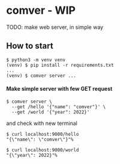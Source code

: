 # comver - WIP

TODO: make web server, in simple way

## How to start
```
$ python3 -m venv venv
(venv) $ pip install -r requirements.txt
...
(venv) $ comver server ...
```

#### Make simple server with few GET request
```
$ comver server \
  --get /hello '{"name": "comver"}' \
  --get /world '{"year": 2022}'
```

and check with new terminal
```
$ curl localhost:9000/hello
"{\"name\": \"comver\"}"%

$ curl localhost:9000/world
"{\"year\": 2022}"%
```

